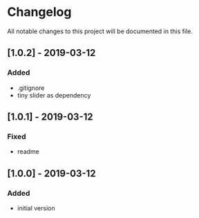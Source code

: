 # Changelog
All notable changes to this project will be documented in this file.

## [1.0.2] - 2019-03-12

### Added
- .gitignore
- tiny slider as dependency

## [1.0.1] - 2019-03-12

### Fixed
- readme

## [1.0.0] - 2019-03-12

### Added
- initial version

